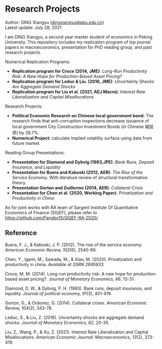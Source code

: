 # Research Projects

Author: DING Xiangyu (dingxiangyu@pku.edu.cn)  
Latest update: July 28, 2021

I am DING Xiangyu, a second year master student of economics in Peking University. This repository includes my replication program of top journal papers in macroeconomics, presentation for PhD reading group, and past research projects.    

Numerical Replication Programs:  
    
* **Replication program for Croce (2014, JME)**: *Long-Run Productivity Risk: A New Hope for Production-Based Asset Pricing?*
* **Replication program for Leduc & Liu. (2016, JME)**: *Uncertainty Shocks Are Aggregate Demand Shocks*
* **Replication program for Liu et al. (2021, AEJ Macro)**: *Interest Rate Liberalization and Capital Misallocations*
  
Research Projects: 
* **Political Economic Research on Chinese local government bond:** The research finds that anti-corruption inspections decrease issuance of local government City Construction Investment Bonds (in Chinese 城投债) by 28.7%. 
* **Numerical Project:** calculate implied volatility surface using data from future market.

Reading Group Presentations:
* **Presentation for Diamond and Dybvig (1983,JPE)**: *Bank Runs, Deposit Insurance, and Liquidity*
* **Presentation for Buera and Kaboski (2012, AER)**: *The Rise of the Service Economy.* With literature review of structural transformation theory.
* **Presentation Gorton and Guillermo (2014, AER)**: *Collateral Crisis*
* **Presentation for Chen et al. (2020, Working Paper)**: *Privatization and Productivity in China*

As for joint works with RA team of Sargent Institute Of Quantitative Economics of Finance (SIQEF), please refer to  https://github.com/Pangbo15/SIQEF-RA-2020/

## Reference
Buera, F. J., & Kaboski, J. P. (2012). The rise of the service economy. *American Economic Review, 102*(6), 2540-69.  

Chen, Y., Igami, M., Sawada, M., & Xiao, M. (2020). Privatization and productivity in china. *Available at SSRN 2695933.*

Croce, M. M. (2014). Long-run productivity risk: A new hope for production-based asset pricing?. *Journal of Monetary Economics, 66*, 13-31.


Diamond, D. W., & Dybvig, P. H. (1983). Bank runs, deposit insurance, and liquidity. *Journal of political economy, 91*(3), 401-419.


Gorton, G., & Ordonez, G. (2014). Collateral crises. *American Economic Review, 104*(2), 343-78.

Leduc, S., & Liu, Z. (2016). Uncertainty shocks are aggregate demand shocks. *Journal of Monetary Economics, 82*, 20-35.

Liu, Z., Wang, P., & Xu, Z. (2021). Interest Rate Liberalization and Capital Misallocations. *American Economic Journal: Macroeconomics, 13*(2), 373-419.
